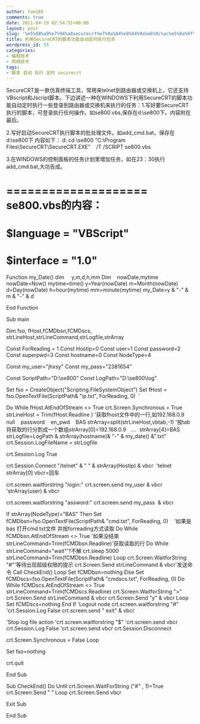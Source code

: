 ```yaml
---
author: tom165
comments: true
date: 2011-04-19 02:54:51+00:00
layout: post
slug: '%e5%88%a9%e7%94%a8securecrt%e7%9a%84%e8%84%9a%e6%9c%ac%e5%8a%9f%e8%83%bd%e8%87%aa%e5%8a%a8%e5%ae%9a%e6%97%b6%e6%89%a7%e8%a1%8c%e4%bb%bb%e5%8a%a1'
title: 利用SecureCRT的脚本功能自动定时执行任务
wordpress_id: 55
categories:
- 编程技术
- 网络技术
tags:
- 脚本 自动 执行 定时 securecrt
---
```


SecureCRT是一款仿真终端工具，常用来telnet到路由器或交换机上，它还支持VBscript和Jscript脚本。下边讲述一种在WINDOWS下利用SecureCRT的脚本功能自动定时执行一些登录到路由器或交换机来执行的任务：1.写好要SecureCRT执行的脚本，可登录执行任何操作。如se800.vbs,保存在d:\se800下。内容附在最后。<!-- more -->

2.写好启动SecureCRT执行脚本的批处理文件。如add_cmd.bat，保存在d:\se800下
内容如下：
d:
cd \se800
"C:\Program Files\SecureCRT\SecureCRT.EXE"    /T /SCRIPT se800.vbs

3.在WINDOWS的控制面板的任务计划里增加任务，如在23：30执行add_cmd.bat,大功告成。

====================
se800.vbs的内容：
====================

# $language = "VBScript"
# $interface = "1.0"

Function my_Date()
dim     y,m,d,h,mm
Dim    nowDate,mytime
nowDate=Now()
mytime=time()
y=Year(nowDate)
m=Month(nowDate)
d=Day(nowDate)
h=hour(mytime)
mm=minute(mytime)
my_Date=y & "-" & m & "-" & d

End Function

Sub main

Dim fso, fHost,fCMDbsn,fCMDscs, strLineHost,strLineCommand,strLogfile,strArray

Const ForReading = 1
Const Hostip=0
Const user=1
Const password=2
Const superpwd=3
Const hostname=0
Const NodeType=4

Const my_user="jhxsy"
Const my_pass="2381654"

Const ScriptPath="D:\se800\"
Const LogPath="D:\se800\log\"

Set fso = CreateObject("Scripting.FileSystemObject")
Set fHost = fso.OpenTextFile(ScriptPath& "ip.txt", ForReading, 0)  '

Do While fHost.AtEndOfStream <> True
crt.Screen.Synchronous = True
strLineHost = Trim(fHost.Readline ) '获取fhost文件中的一行,如192.168.0.9    null    password    en_pwd    BAS
strArray=split(strLineHost,vbtab,-1) '按tab将获取的行分割成一个数组strArray[0]=192.168.0.9   ....  strArray[4]=BAS
strLogfile=LogPath & strArray(hostname)& "-" & my_date() &".txt"
crt.Session.LogFileName = strLogfile

crt.Session.Log True

crt.Session.Connect "/telnet" & " " & strArray(Hostip) & vbcr  'telnet strArray[0] vbcr=回车

crt.screen.waitforstring "login:"
crt.screen.send my_user & vbcr             'strArray(user) & vbcr

crt.screen.waitforstring "assword:"
crt.screen.send my_pass  & vbcr

If strArray(NodeType)="BAS" Then
Set fCMDbsn=fso.OpenTextFile(ScriptPath& "cmd.txt", ForReading, 0)    '如果是bas 打开cmd.txt文件 并按forreading方式读取
Do While fCMDbsn.AtEndOfStream <> True '如果没结束
strLineCommand=Trim(fCMDbsn.Readline)'获取读取的行
Do While strLineCommand="wait"'?不解
crt.sleep 5000
strLineCommand=Trim(fCMDbsn.Readline)
Loop
crt.Screen.WaitforString "#"'等待出现超级权限的提示
crt.Screen.Send strLineCommand & vbcr'发送命令
Call CheckEnd()
Loop
Set fCMDbsn=nothing
Else
Set fCMDscs=fso.OpenTextFile(ScriptPath& "cmdscs.txt", ForReading, 0)
Do While fCMDscs.AtEndOfStream <> True
strLineCommand=Trim(fCMDscs.Readline)
crt.Screen.WaitforString ">"
crt.Screen.Send strLineCommand & vbcr
crt.Screen.Send "y" & vbcr
Loop
Set fCMDscs=nothing
End If
'Logout node
crt.screen.waitforstring "#"
'crt.Session.Log False
crt.screen.send " exit" & vbcr

'Stop log file action
'crt.screen.waitforstring "$"
'crt.screen.send vbcr
crt.Session.Log False
'crt.screen.send vbcr
crt.Session.Disconnect

crt.Screen.Synchronous = False
Loop

Set fso=nothing

crt.quit

End Sub

Sub CheckEnd()
Do Until crt.Screen.WaitForString ("#" , 1)=True
crt.Screen.Send " "
Loop
crt.Screen.Send vbcr

Exit Sub

End Sub



